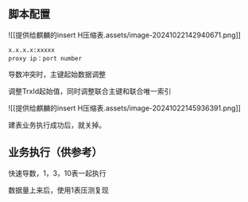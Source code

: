 ## 脚本配置

![[提供给麒麟的insert H压缩表.assets/image-20241022142940671.png]]

```
x.x.x.x:xxxxx 
proxy ip：port number
```



导数冲突时，主键起始数据调整

调整TrxId起始值，同时调整联合主键和联合唯一索引



![[提供给麒麟的insert H压缩表.assets/image-20241022145936391.png]]

建表业务执行成功后，就关掉。





## 业务执行（供参考）

快速导数，1，3，10表一起执行

数据量上来后，使用1表压测复现